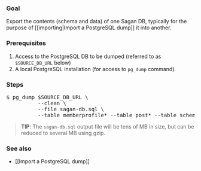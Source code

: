 ### Goal

Export the contents (schema and data) of one Sagan DB, typically for the purpose of [[importing|Import a PostgreSQL dump]] it into another.

### Prerequisites

1. Access to the PostgreSQL DB to be dumped (referred to as `$SOURCE_DB_URL` below)
1. A local PostgreSQL installation (for access to `pg_dump` command).

### Steps
<pre>
$ pg_dump $SOURCE_DB_URL \
          --clean \
          --file sagan-db.sql \
          --table memberprofile* --table post* --table schema_version
</pre>
> **TIP**: The `sagan-db.sql` output file will be tens of MB in size, but can be reduced to several MB using gzip.

### See also

 - [[Import a PostgreSQL dump]]
